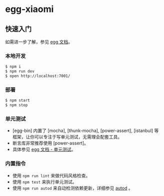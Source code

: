 # egg-xiaomi



## 快速入门

<!-- 在此次添加使用文档 -->

如需进一步了解，参见 [egg 文档][egg]。

### 本地开发

```bash
$ npm i
$ npm run dev
$ open http://localhost:7001/
```

### 部署

```bash
$ npm start
$ npm stop
```

### 单元测试

- [egg-bin] 内置了 [mocha], [thunk-mocha], [power-assert], [istanbul] 等框架，让你可以专注于写单元测试，无需理会配套工具。
- 断言库非常推荐使用 [power-assert]。
- 具体参见 [egg 文档 - 单元测试](https://eggjs.org/zh-cn/core/unittest)。

### 内置指令

- 使用 `npm run lint` 来做代码风格检查。
- 使用 `npm test` 来执行单元测试。
- 使用 `npm run autod` 来自动检测依赖更新，详细参见 [autod](https://www.npmjs.com/package/autod) 。


[egg]: https://eggjs.org

